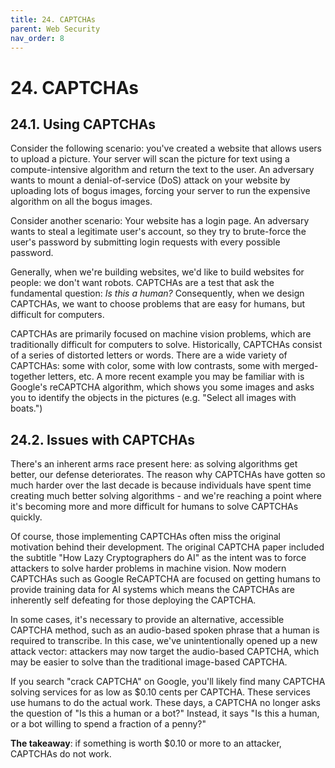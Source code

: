 ```yaml
---
title: 24. CAPTCHAs
parent: Web Security
nav_order: 8
---
```


# 24. CAPTCHAs

## 24.1. Using CAPTCHAs

Consider the following scenario: you've created a website that allows users to
upload a picture. Your server will scan the picture for text using a
compute-intensive algorithm and return the text to the user. An adversary wants
to mount a denial-of-service (DoS) attack on your website by uploading lots of
bogus images, forcing your server to run the expensive algorithm on all the
bogus images.

Consider another scenario: Your website has a login page. An adversary wants to
steal a legitimate user's account, so they try to brute-force the user's
password by submitting login requests with every possible password.

Generally, when we're building websites, we'd like to build websites for people:
we don't want robots. CAPTCHAs are a test that ask the fundamental question: _Is
this a human?_ Consequently, when we design CAPTCHAs, we want to choose problems
that are easy for humans, but difficult for computers.

CAPTCHAs are primarily focused on machine vision problems, which are
traditionally difficult for computers to solve. Historically, CAPTCHAs consist
of a series of distorted letters or words. There are a wide variety of CAPTCHAs:
some with color, some with low contrasts, some with merged-together letters,
etc. A more recent example you may be familiar with is Google's reCAPTCHA
algorithm, which shows you some images and asks you to identify the objects in
the pictures (e.g. "Select all images with boats.")

## 24.2. Issues with CAPTCHAs

There's an inherent arms race present here: as solving algorithms get better,
our defense deteriorates. The reason why CAPTCHAs have gotten so much harder
over the last decade is because individuals have spent time creating much better
solving algorithms - and we're reaching a point where it's becoming more and
more difficult for humans to solve CAPTCHAs quickly.

Of course, those implementing CAPTCHAs often miss the original motivation behind
their development. The original CAPTCHA paper included the subtitle \"How Lazy
Cryptographers do AI\" as the intent was to force attackers to solve harder
problems in machine vision. Now modern CAPTCHAs such as Google ReCAPTCHA are
focused on getting humans to provide training data for AI systems which means
the CAPTCHAs are inherently self defeating for those deploying the CAPTCHA.

In some cases, it's necessary to provide an alternative, accessible CAPTCHA
method, such as an audio-based spoken phrase that a human is required to
transcribe. In this case, we've unintentionally opened up a new attack vector:
attackers may now target the audio-based CAPTCHA, which may be easier to solve
than the traditional image-based CAPTCHA.

If you search "crack CAPTCHA" on Google, you'll likely find many CAPTCHA solving
services for as low as $0.10 cents per CAPTCHA. These services use humans to do
the actual work. These days, a CAPTCHA no longer asks the question of \"Is this
a human or a bot?\" Instead, it says \"Is this a human, or a bot willing to
spend a fraction of a penny?\"

**The takeaway**: if something is worth $0.10 or more to an attacker, CAPTCHAs
do not work.
